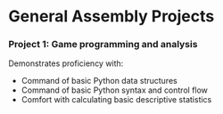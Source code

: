 # General Assembly Projects

### __Project 1: Game programming and analysis__

Demonstrates proficiency with:
  - Command of basic Python data structures
  - Command of basic Python syntax and control flow
  - Comfort with calculating basic descriptive statistics
